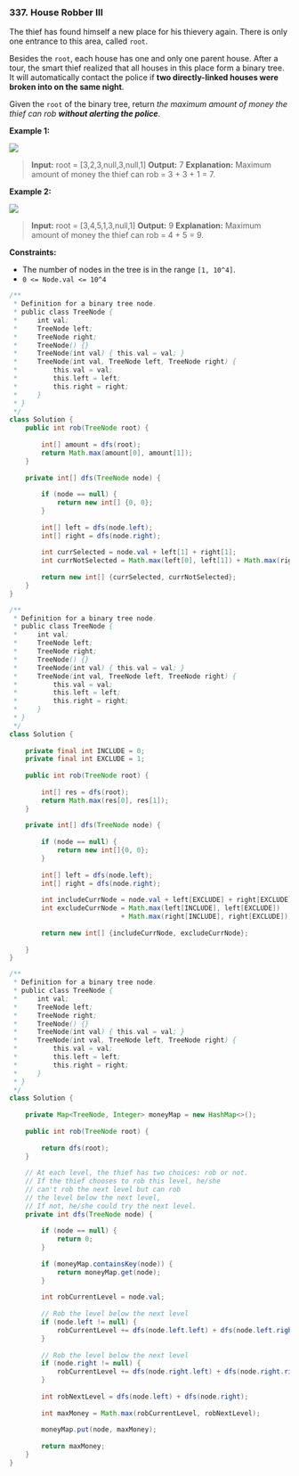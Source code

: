 ### 337. House Robber III

The thief has found himself a new place for his thievery again. There is only one entrance to this area, called `root`.

Besides the `root`, each house has one and only one parent house. After a tour, the smart thief realized that all houses in this place form a binary tree. It will automatically contact the police if **two directly-linked houses were broken into on the same night**.

Given the `root` of the binary tree, return *the maximum amount of money the thief can rob **without alerting the police***.

**Example 1:**

![](https://assets.leetcode.com/uploads/2021/03/10/rob1-tree.jpg)

> **Input:** root = [3,2,3,null,3,null,1]
> **Output:** 7
> **Explanation:** Maximum amount of money the thief can rob = 3 + 3 + 1 = 7.

**Example 2:**

![](https://assets.leetcode.com/uploads/2021/03/10/rob2-tree.jpg)

> **Input:** root = [3,4,5,1,3,null,1]
> **Output:** 9
> **Explanation:** Maximum amount of money the thief can rob = 4 + 5 = 9.

**Constraints:**

- The number of nodes in the tree is in the range `[1, 10^4]`.
- `0 <= Node.val <= 10^4`

```java
/**
 * Definition for a binary tree node.
 * public class TreeNode {
 *     int val;
 *     TreeNode left;
 *     TreeNode right;
 *     TreeNode() {}
 *     TreeNode(int val) { this.val = val; }
 *     TreeNode(int val, TreeNode left, TreeNode right) {
 *         this.val = val;
 *         this.left = left;
 *         this.right = right;
 *     }
 * }
 */
class Solution {
    public int rob(TreeNode root) {
        
        int[] amount = dfs(root);
        return Math.max(amount[0], amount[1]);
    }
    
    private int[] dfs(TreeNode node) {
        
        if (node == null) {
            return new int[] {0, 0};
        }
        
        int[] left = dfs(node.left);
        int[] right = dfs(node.right);
        
        int currSelected = node.val + left[1] + right[1];
        int currNotSelected = Math.max(left[0], left[1]) + Math.max(right[0], right[1]);
        
        return new int[] {currSelected, currNotSelected};
    }
}
```

```java
/**
 * Definition for a binary tree node.
 * public class TreeNode {
 *     int val;
 *     TreeNode left;
 *     TreeNode right;
 *     TreeNode() {}
 *     TreeNode(int val) { this.val = val; }
 *     TreeNode(int val, TreeNode left, TreeNode right) {
 *         this.val = val;
 *         this.left = left;
 *         this.right = right;
 *     }
 * }
 */
class Solution {
    
    private final int INCLUDE = 0;
    private final int EXCLUDE = 1;
    
    public int rob(TreeNode root) {
        
        int[] res = dfs(root);
        return Math.max(res[0], res[1]);
    }
    
    private int[] dfs(TreeNode node) {
        
        if (node == null) {
            return new int[]{0, 0};
        }
        
        int[] left = dfs(node.left);
        int[] right = dfs(node.right);
        
        int includeCurrNode = node.val + left[EXCLUDE] + right[EXCLUDE];
        int excludeCurrNode = Math.max(left[INCLUDE], left[EXCLUDE])
                            + Math.max(right[INCLUDE], right[EXCLUDE]);
        
        return new int[] {includeCurrNode, excludeCurrNode};
        
    }
}
```

```java
/**
 * Definition for a binary tree node.
 * public class TreeNode {
 *     int val;
 *     TreeNode left;
 *     TreeNode right;
 *     TreeNode() {}
 *     TreeNode(int val) { this.val = val; }
 *     TreeNode(int val, TreeNode left, TreeNode right) {
 *         this.val = val;
 *         this.left = left;
 *         this.right = right;
 *     }
 * }
 */
class Solution {
    
    private Map<TreeNode, Integer> moneyMap = new HashMap<>();
    
    public int rob(TreeNode root) {
        
        return dfs(root);
    }
    
    // At each level, the thief has two choices: rob or not.
    // If the thief chooses to rob this level, he/she 
    // can't rob the next level but can rob
    // the level below the next level,
    // If not, he/she could try the next level.
    private int dfs(TreeNode node) {
        
        if (node == null) {
            return 0;
        }
        
        if (moneyMap.containsKey(node)) {
            return moneyMap.get(node);
        }
        
        int robCurrentLevel = node.val;
        
        // Rob the level below the next level
        if (node.left != null) {
            robCurrentLevel += dfs(node.left.left) + dfs(node.left.right);
        }
        
        // Rob the level below the next level
        if (node.right != null) {
            robCurrentLevel += dfs(node.right.left) + dfs(node.right.right);
        }
        
        int robNextLevel = dfs(node.left) + dfs(node.right);
        
        int maxMoney = Math.max(robCurrentLevel, robNextLevel);
        
        moneyMap.put(node, maxMoney);
        
        return maxMoney;
    }
}
```
